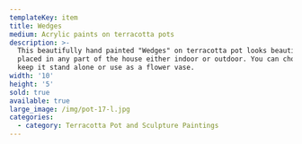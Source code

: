 ```yaml
---
templateKey: item
title: Wedges
medium: Acrylic paints on terracotta pots
description: >-
  This beautifully hand painted "Wedges" on terracotta pot looks beautiful when
  placed in any part of the house either indoor or outdoor. You can choose to
  keep it stand alone or use as a flower vase.
width: '10'
height: '5'
sold: true
available: true
large_image: /img/pot-17-l.jpg
categories:
  - category: Terracotta Pot and Sculpture Paintings
---
```


